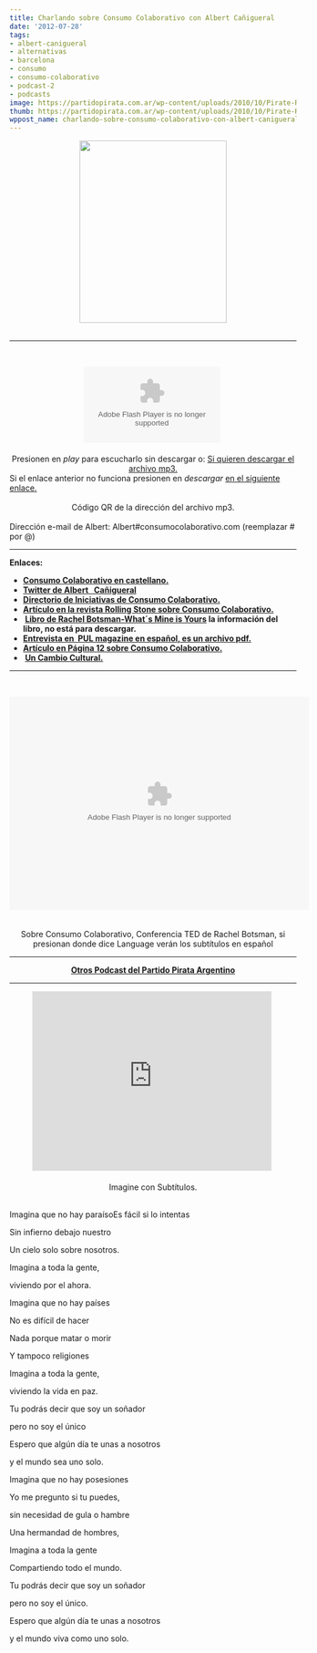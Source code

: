 ```yaml
---
title: Charlando sobre Consumo Colaborativo con Albert Cañigueral
date: '2012-07-28'
tags:
- albert-canigueral
- alternativas
- barcelona
- consumo
- consumo-colaborativo
- podcast-2
- podcasts
image: https://partidopirata.com.ar/wp-content/uploads/2010/10/Pirate-Radio.jpg.png
thumb: https://partidopirata.com.ar/wp-content/uploads/2010/10/Pirate-Radio.jpg-150x150.png
wppost_name: charlando-sobre-consumo-colaborativo-con-albert-canigueral
---
```


<div class="separator" style="clear: both; text-align: center;"><a style="margin-left: 1em; margin-right: 1em;" href="http://3.bp.blogspot.com/-XCxAhqqsytI/UA6RxraPa4I/AAAAAAAABE8/MJ5Exv6RxKo/s1600/1394626.JPG"><img src="http://3.bp.blogspot.com/-XCxAhqqsytI/UA6RxraPa4I/AAAAAAAABE8/MJ5Exv6RxKo/s320/1394626.JPG" alt="" width="258" height="320" border="0" /></a></div>
&nbsp;

<hr />

&nbsp;

<center><object id="player1349463" width="240" height="133" classid="clsid:d27cdb6e-ae6d-11cf-96b8-444553540000" codebase="http://download.macromedia.com/pub/shockwave/cabs/flash/swflash.cab#version=6,0,40,0"><param name="AllowScriptAccess" value="always" /><param name="allowFullScreen" value="true" /><param name="wmode" value="transparent" /><param name="src" value="http://www.ivoox.com/playerivoox_ee_1349463_1.html" /><param name="allowfullscreen" value="true" /><param name="allowscriptaccess" value="always" /><embed id="player1349463" width="240" height="133" type="application/x-shockwave-flash" src="http://www.ivoox.com/playerivoox_ee_1349463_1.html" AllowScriptAccess="always" allowFullScreen="true" wmode="transparent" allowfullscreen="true" allowscriptaccess="always" /></object> </center><center> </center><center>Presionen en <em>play</em> para escucharlo sin descargar o:
<a href="http://www.ivoox.com/hablando-albert-canigueral-consumo-colaborativo_md_1349463_1.mp3" target="_blank">Si quieren descargar el archivo mp3.</a></center>Si el enlace anterior no funciona presionen en <em>descargar</em> <a href="http://www.ivoox.com/hablando-albert-canigueral-consumo-colaborativo-audios-mp3_rf_1349463_1.html" target="_blank">en el siguiente enlace.</a>

<center> </center>
<div class="separator" style="clear: both; text-align: center;"><a style="margin-left: 1em; margin-right: 1em;" href="http://4.bp.blogspot.com/-C0oeTuCu-4o/UA6VR3mS4jI/AAAAAAAABFI/UpbjC2AO2zk/s1600/chart.png"><img src="http://4.bp.blogspot.com/-C0oeTuCu-4o/UA6VR3mS4jI/AAAAAAAABFI/UpbjC2AO2zk/s1600/chart.png" alt="" border="0" /></a></div>
<center>Código QR de la dirección del archivo mp3.</center><center><strong> </strong></center>Dirección e-mail de Albert:
Albert#consumocolaborativo.com
(reemplazar # por @)

<hr />

<strong>Enlaces: </strong>
<ul>
	<li><strong><a href="http://www.consumocolaborativo.com/" target="_blank">Consumo Colaborativo en castellano.</a></strong></li>
	<li><strong><a href="https://twitter.com/ConsCollab" target="_blank">Twitter de Albert   Cañigueral</a></strong></li>
	<li><strong><a href="http://www.consumocolaborativo.com/directorio-de-proyectos/" target="_blank">Directorio de Iniciativas de Consumo Colaborativo.</a>  </strong></li>
	<li><strong><a href="http://www.rollingstone.com.ar/1383325-consumo-colaborativo-gracias-por-compartir" target="_blank">Artículo en la revista Rolling Stone sobre Consumo Colaborativo.</a></strong></li>
	<li><strong> <a href="http://www.rachelbotsman.com/book/" target="_blank">Libro de Rachel Botsman-What´s Mine is Yours</a> la información del libro, no está para descargar.</strong></li>
	<li><strong><a href="http://www.collaborativeconsumption.com/buzz-and-press/120701_Pul_AccederPoseer.pdf" target="_blank">Entrevista en  PUL magazine en español, es un archivo pdf.</a></strong></li>
	<li><strong><a href="http://www.pagina12.com.ar/diario/sociedad/subnotas/3-59231-2012-06-03.html" target="_blank">Artículo en Página 12 sobre Consumo Colaborativo.</a> </strong></li>
	<li><strong> <a href="http://www.pagina12.com.ar/diario/sociedad/subnotas/195515-59230-2012-06-03.html" target="_blank">Un Cambio Cultural.</a></strong></li>
</ul>

<hr />

&nbsp;

<center><object width="526" height="374" classid="clsid:d27cdb6e-ae6d-11cf-96b8-444553540000" codebase="http://download.macromedia.com/pub/shockwave/cabs/flash/swflash.cab#version=6,0,40,0" bgcolor="#ffffff"><param name="allowFullScreen" value="true" /><param name="allowScriptAccess" value="always" /><param name="wmode" value="transparent" /><param name="bgColor" value="#ffffff" /><param name="flashvars" value="vu=http://video.ted.com/talk/stream/2010X/Blank/RachelBotsman_2010X-320k.mp4&amp;su=http://images.ted.com/images/ted/tedindex/embed-posters/RachelBotsman-2010X.embed_thumbnail.jpg&amp;vw=512&amp;vh=288&amp;ap=0&amp;ti=1037&amp;lang=es&amp;introDuration=15330&amp;adDuration=4000&amp;postAdDuration=830&amp;adKeys=talk=rachel_botsman_the_case_for_collaborative_consumption;year=2010;theme=the_rise_of_collaboration;theme=not_business_as_usual;event=TEDxSydney;tag=business;tag=cities;tag=collaboration;tag=communication;tag=consumerism;tag=culture;tag=technology;&amp;preAdTag=tconf.ted/embed;tile=1;sz=512x288;" /><param name="src" value="http://video.ted.com/assets/player/swf/EmbedPlayer.swf" /><param name="pluginspace" value="http://www.macromedia.com/go/getflashplayer" /><param name="allowfullscreen" value="true" /><param name="allowscriptaccess" value="always" /><embed width="526" height="374" type="application/x-shockwave-flash" src="http://video.ted.com/assets/player/swf/EmbedPlayer.swf" allowFullScreen="true" allowScriptAccess="always" wmode="transparent" bgColor="#ffffff" flashvars="vu=http://video.ted.com/talk/stream/2010X/Blank/RachelBotsman_2010X-320k.mp4&amp;su=http://images.ted.com/images/ted/tedindex/embed-posters/RachelBotsman-2010X.embed_thumbnail.jpg&amp;vw=512&amp;vh=288&amp;ap=0&amp;ti=1037&amp;lang=es&amp;introDuration=15330&amp;adDuration=4000&amp;postAdDuration=830&amp;adKeys=talk=rachel_botsman_the_case_for_collaborative_consumption;year=2010;theme=the_rise_of_collaboration;theme=not_business_as_usual;event=TEDxSydney;tag=business;tag=cities;tag=collaboration;tag=communication;tag=consumerism;tag=culture;tag=technology;&amp;preAdTag=tconf.ted/embed;tile=1;sz=512x288;" pluginspace="http://www.macromedia.com/go/getflashplayer" allowfullscreen="true" allowscriptaccess="always" bgcolor="#ffffff" /></object> </center><center> </center><center>Sobre Consumo Colaborativo, Conferencia TED de Rachel Botsman, si presionan donde dice Language verán los subtítulos en español</center>

<hr />
<p style="text-align: center;"><strong><a href="https://partidopirata.com.ar/857/indice-con-los-podcast-del-partido-pirata-argentino">Otros Podcast del Partido Pirata Argentino</a></strong></p>


<hr />

<center><iframe src="http://www.youtube.com/embed/JDzQLQ952ZU" frameborder="0" width="420" height="315"></iframe> </center><center> </center><center> Imagine con Subtítulos. </center><center> </center>
<div id="lyrics_text">

Imagina que no hay paraísoEs fácil si lo intentas

Sin infierno debajo nuestro

Un cielo solo sobre nosotros.

Imagina a toda la gente,

viviendo por el ahora.

</div>
Imagina que no hay países

No es difícil de hacer

Nada porque matar o morir

Y tampoco religiones

Imagina a toda la gente,

viviendo la vida en paz.

Tu podrás decir que soy un soñador

pero no soy el único

Espero que algún día te unas a nosotros

y el mundo sea uno solo.

Imagina que no hay posesiones

Yo me pregunto si tu puedes,

sin necesidad de gula o hambre

Una hermandad de hombres,

Imagina a toda la gente

Compartiendo todo el mundo.

Tu podrás decir que soy un soñador

pero no soy el único.

Espero que algún día te unas a nosotros

y el mundo viva como uno solo.

&nbsp;

&nbsp;
